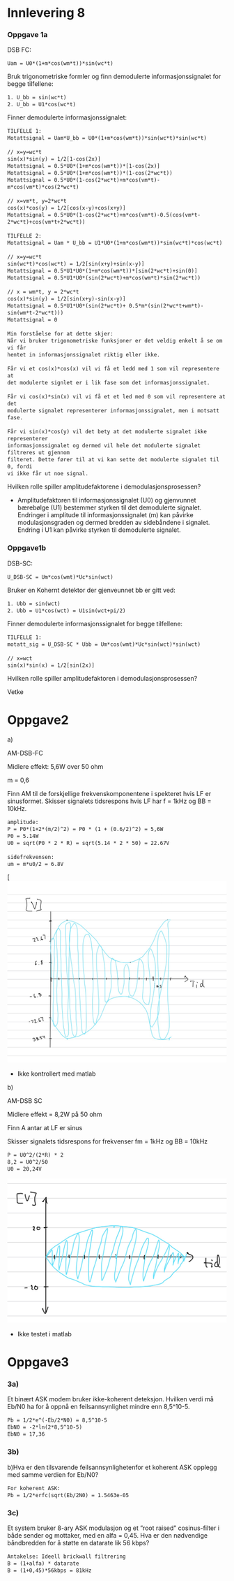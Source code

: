 # Innlevering 8
### Oppgave 1a

DSB FC:

```
Uam = U0*(1+m*cos(wm*t))*sin(wc*t)
```

Bruk trigonometriske formler og finn demodulerte informasjonssignalet for begge tilfellene:

```
1. U_bb = sin(wc*t)
2. U_bb = U1*cos(wc*t)
```

Finner demodulerte informasjonssignalet:

```
TILFELLE 1:
Motattsignal = Uam*U_bb = U0*(1+m*cos(wm*t))*sin(wc*t)*sin(wc*t)

// x=y=wc*t
sin(x)*sin(y) = 1/2[1-cos(2x)]
Motattsignal = 0.5*U0*(1+m*cos(wm*t))*[1-cos(2x)]
Motattsignal = 0.5*U0*(1+m*cos(wm*t))*(1-cos(2*wc*t))
Motattsignal = 0.5*U0*(1-cos(2*wc*t)+m*cos(vm*t)-m*cos(vm*t)*cos(2*wc*t)

// x=vm*t, y=2*wc*t
cos(x)*cos(y) = 1/2[cos(x-y)+cos(x+y)]
Motattsignal = 0.5*U0*(1-cos(2*wc*t)+m*cos(vm*t)-0.5(cos(vm*t-2*wc*t)+cos(vm*t+2*wc*t))

TILFELLE 2:
Motattsignal = Uam * U_bb = U1*U0*(1+m*cos(wm*t))*sin(wc*t)*cos(wc*t)

// x=y=wc*t
sin(wc*t)*cos(wc*t) = 1/2[sin(x+y)+sin(x-y)]
Motattsignal = 0.5*U1*U0*(1+m*cos(wm*t))*[sin(2*wc*t)+sin(0)]
Motattsignal = 0.5*U1*U0*(sin(2*wc*t)+m*cos(wm*t)*sin(2*wc*t))

// x = wm*t, y = 2*wc*t
cos(x)*sin(y) = 1/2[sin(x+y)-sin(x-y)]
Motattsignal = 0.5*U1*U0*(sin(2*wc*t)+ 0.5*m*(sin(2*wc*t+wm*t)-sin(wm*t-2*wc*t)))
Motattsignal = 0

Min forståelse for at dette skjer:
Når vi bruker trigonometriske funksjoner er det veldig enkelt å se om vi får 
hentet in informasjonssignalet riktig eller ikke.

Får vi et cos(x)*cos(x) vil vi få et ledd med 1 som vil representere at 
det modulerte signlet er i lik fase som det informasjonssignalet.

Får vi cos(x)*sin(x) vil vi få et et led med 0 som vil representere at det 
modulerte signalet representerer informasjonssignalet, men i motsatt fase.

Får vi sin(x)*cos(y) vil det bety at det modulerte signalet ikke representerer 
informasjonssignalet og dermed vil hele det modulerte signalet filtreres ut gjennom 
filteret. Dette fører til at vi kan sette det modulerte signalet til 0, fordi 
vi ikke får ut noe signal.
```

Hvilken rolle spiller amplitudefaktorene i demodulasjonsprosessen?

- Amplitudefaktoren til informasjonssignalet (U0) og gjenvunnet bærebølge (U1) bestemmer styrken til det demodulerte signalet. Endringer i amplitude til informasjonssignalet (m) kan påvirke modulasjonsgraden og dermed bredden av sidebåndene i  signalet. Endring i U1 kan påvirke styrken til demodulerte signalet.

### Oppgave1b

DSB-SC:

```
U_DSB-SC = Um*cos(wmt)*Uc*sin(wct)
```

Bruker en Kohernt detektor der gjenveunnet bb er gitt ved:

```
1. Ubb = sin(wct)
2. Ubb = U1*cos(wct) = U1sin(wct+pi/2)
```

Finner demodulerte informasjonssignalet for begge tilfellene:

```
TILFELLE 1:
motatt_sig = U_DSB-SC * Ubb = Um*cos(wmt)*Uc*sin(wct)*sin(wct)

// x=wct
sin(x)*sin(x) = 1/2[sin(2x)]
```

Hvilken rolle spiller amplitudefaktoren i demodulasjonsprosessen? 

Vetke

# Oppgave2

a)

AM-DSB-FC

Midlere effekt: 5,6W over 50 ohm

m = 0,6

Finn AM til de forskjellige frekvenskomponentene i spekteret hvis LF er sinusformet. Skisser signalets tidsrespons hvis LF har f = 1kHz og BB = 10kHz.

```
amplitude:
P = P0*(1+2*(m/2)^2) = P0 * (1 + (0.6/2)^2) = 5,6W
P0 = 5.14W
U0 = sqrt(P0 * 2 * R) = sqrt(5.14 * 2 * 50) = 22.67V

sidefrekvensen: 
um = m*u0/2 = 6.8V
```

[![IMG_0729.jpeg](https://github.com/simjor/signalbehandling/blob/main/Innlevering8/IMG_0729.jpeg)

- Ikke kontrollert med matlab

b)

AM-DSB SC

Midlere effekt = 8,2W på 50 ohm

Finn A antar at LF er sinus

Skisser signalets tidsrespons for frekvenser fm = 1kHz og BB = 10kHz

```
P = U0^2/(2*R) * 2
8,2 = U0^2/50
U0 = 20,24V
```

![IMG_0730.jpeg](https://github.com/simjor/signalbehandling/blob/main/Innlevering8/IMG_0730.jpeg)

- Ikke testet i matlab

# Oppgave3
### 3a)

Et binært ASK modem bruker ikke-koherent deteksjon. Hvilken verdi må Eb/N0 ha for å oppnå en feilsannsynlighet mindre enn 8,5^10-5.

```
Pb = 1/2*e^(-Eb/2*N0) = 8,5^10-5
EbN0 = -2*ln(2*8,5^10-5)
EbN0 = 17,36
```

### 3b)

b)Hva er den tilsvarende feilsannsynlighetenfor et koherent ASK opplegg med samme verdien for Eb/N0?

```
For koherent ASK:
Pb = 1/2*erfc(sqrt(Eb/2N0) = 1.5463e-05
```

### 3c)

Et system bruker 8-ary ASK modulasjon og et ”root raised” cosinus-filter i både sender og mottaker, med en alfa = 0,45. Hva er den nødvendige båndbredden for å støtte en datarate lik 56 kbps?
```
Antakelse: Ideell brickwall filtrering
B = (1+alfa) * datarate
B = (1+0,45)*56kbps = 81kHz
```
